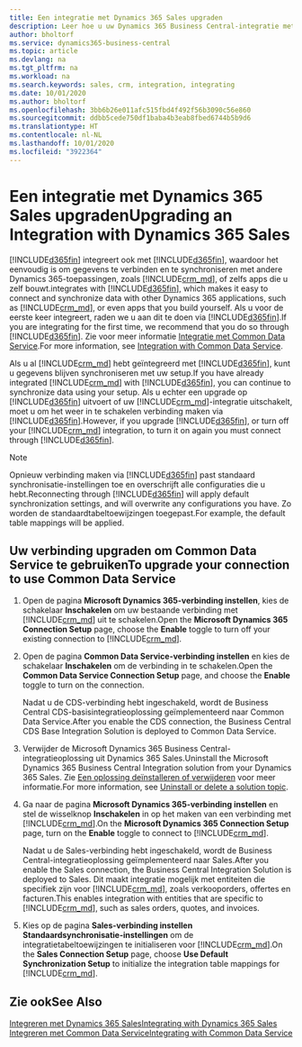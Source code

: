 ```yaml
---
title: Een integratie met Dynamics 365 Sales upgraden
description: Leer hoe u uw Dynamics 365 Business Central-integratie met Dynamics 365 Sales naar de nieuwste versie overzet.
author: bholtorf
ms.service: dynamics365-business-central
ms.topic: article
ms.devlang: na
ms.tgt_pltfrm: na
ms.workload: na
ms.search.keywords: sales, crm, integration, integrating
ms.date: 10/01/2020
ms.author: bholtorf
ms.openlocfilehash: 3bb6b26e011afc515fbd4f492f56b3090c56e860
ms.sourcegitcommit: ddbb5cede750df1baba4b3eab8fbed6744b5b9d6
ms.translationtype: HT
ms.contentlocale: nl-NL
ms.lasthandoff: 10/01/2020
ms.locfileid: "3922364"
---
```

# <a name="upgrading-an-integration-with-dynamics-365-sales"></a><span data-ttu-id="b8aff-103">Een integratie met Dynamics 365 Sales upgraden</span><span class="sxs-lookup"><span data-stu-id="b8aff-103">Upgrading an Integration with Dynamics 365 Sales</span></span>
[!INCLUDE[d365fin](includes/d365fin_md.md)] <span data-ttu-id="b8aff-104">integreert ook met [!INCLUDE[d365fin](includes/cds_long_md.md)], waardoor het eenvoudig is om gegevens te verbinden en te synchroniseren met andere Dynamics 365-toepassingen, zoals [!INCLUDE[crm_md](includes/crm_md.md)], of zelfs apps die u zelf bouwt.</span><span class="sxs-lookup"><span data-stu-id="b8aff-104">integrates with [!INCLUDE[d365fin](includes/cds_long_md.md)], which makes it easy to connect and synchronize data with other Dynamics 365 applications, such as [!INCLUDE[crm_md](includes/crm_md.md)], or even apps that you build yourself.</span></span> <span data-ttu-id="b8aff-105">Als u voor de eerste keer integreert, raden we u aan dit te doen via [!INCLUDE[d365fin](includes/cds_long_md.md)].</span><span class="sxs-lookup"><span data-stu-id="b8aff-105">If you are integrating for the first time, we recommend that you do so through [!INCLUDE[d365fin](includes/cds_long_md.md)].</span></span> <span data-ttu-id="b8aff-106">Zie voor meer informatie [Integratie met Common Data Service](admin-common-data-service.md).</span><span class="sxs-lookup"><span data-stu-id="b8aff-106">For more information, see [Integration with Common Data Service](admin-common-data-service.md).</span></span>

<span data-ttu-id="b8aff-107">Als u al [!INCLUDE[crm_md](includes/crm_md.md)] hebt geïntegreerd met [!INCLUDE[d365fin](includes/d365fin_md.md)], kunt u gegevens blijven synchroniseren met uw setup.</span><span class="sxs-lookup"><span data-stu-id="b8aff-107">If you have already integrated [!INCLUDE[crm_md](includes/crm_md.md)] with [!INCLUDE[d365fin](includes/d365fin_md.md)], you can continue to synchronize data using your setup.</span></span> <span data-ttu-id="b8aff-108">Als u echter een upgrade op [!INCLUDE[d365fin](includes/d365fin_md.md)] uitvoert of uw [!INCLUDE[crm_md](includes/crm_md.md)]-integratie uitschakelt, moet u om het weer in te schakelen verbinding maken via [!INCLUDE[d365fin](includes/cds_long_md.md)].</span><span class="sxs-lookup"><span data-stu-id="b8aff-108">However, if you upgrade [!INCLUDE[d365fin](includes/d365fin_md.md)], or turn off your [!INCLUDE[crm_md](includes/crm_md.md)] integration, to turn it on again you must connect through [!INCLUDE[d365fin](includes/cds_long_md.md)].</span></span> 

> [!NOTE]
> <span data-ttu-id="b8aff-109">Opnieuw verbinding maken via [!INCLUDE[d365fin](includes/cds_long_md.md)] past standaard synchronisatie-instellingen toe en overschrijft alle configuraties die u hebt.</span><span class="sxs-lookup"><span data-stu-id="b8aff-109">Reconnecting through [!INCLUDE[d365fin](includes/cds_long_md.md)] will apply default synchronization settings, and will overwrite any configurations you have.</span></span> <span data-ttu-id="b8aff-110">Zo worden de standaardtabeltoewijzingen toegepast.</span><span class="sxs-lookup"><span data-stu-id="b8aff-110">For example, the default table mappings will be applied.</span></span>

## <a name="to-upgrade-your-connection-to-use-common-data-service"></a><span data-ttu-id="b8aff-111">Uw verbinding upgraden om Common Data Service te gebruiken</span><span class="sxs-lookup"><span data-stu-id="b8aff-111">To upgrade your connection to use Common Data Service</span></span>
1. <span data-ttu-id="b8aff-112">Open de pagina **Microsoft Dynamics 365-verbinding instellen**, kies de schakelaar **Inschakelen** om uw bestaande verbinding met [!INCLUDE[crm_md](includes/crm_md.md)] uit te schakelen.</span><span class="sxs-lookup"><span data-stu-id="b8aff-112">Open the **Microsoft Dynamics 365 Connection Setup** page, choose the **Enable** toggle to turn off your existing connection to [!INCLUDE[crm_md](includes/crm_md.md)].</span></span>
2. <span data-ttu-id="b8aff-113">Open de pagina **Common Data Service-verbinding instellen** en kies de schakelaar **Inschakelen** om de verbinding in te schakelen.</span><span class="sxs-lookup"><span data-stu-id="b8aff-113">Open the **Common Data Service Connection Setup** page, and choose the **Enable** toggle to turn on the connection.</span></span>
  
   <span data-ttu-id="b8aff-114">Nadat u de CDS-verbinding hebt ingeschakeld, wordt de Business Central CDS-basisintegratieoplossing geïmplementeerd naar Common Data Service.</span><span class="sxs-lookup"><span data-stu-id="b8aff-114">After you enable the CDS connection, the Business Central CDS Base Integration Solution is deployed to Common Data Service.</span></span>
3. <span data-ttu-id="b8aff-115">Verwijder de Microsoft Dynamics 365 Business Central-integratieoplossing uit Dynamics 365 Sales.</span><span class="sxs-lookup"><span data-stu-id="b8aff-115">Uninstall the Microsoft Dynamics 365 Business Central Integration solution from your Dynamics 365 Sales.</span></span> <span data-ttu-id="b8aff-116">Zie [Een oplossing deïnstalleren of verwijderen](/powerapps/developer/common-data-service/uninstall-delete-solution) voor meer informatie.</span><span class="sxs-lookup"><span data-stu-id="b8aff-116">For more information, see [Uninstall or delete a solution topic](/powerapps/developer/common-data-service/uninstall-delete-solution).</span></span> 

4. <span data-ttu-id="b8aff-117">Ga naar de pagina **Microsoft Dynamics 365-verbinding instellen** en stel de wisselknop **Inschakelen** in op het maken van een verbinding met [!INCLUDE[crm_md](includes/crm_md.md)].</span><span class="sxs-lookup"><span data-stu-id="b8aff-117">On the **Microsoft Dynamics 365 Connection Setup** page, turn on the **Enable** toggle to connect to [!INCLUDE[crm_md](includes/crm_md.md)].</span></span>
  
   <span data-ttu-id="b8aff-118">Nadat u de Sales-verbinding hebt ingeschakeld, wordt de Business Central-integratieoplossing geïmplementeerd naar Sales.</span><span class="sxs-lookup"><span data-stu-id="b8aff-118">After you enable the Sales connection, the Business Central Integration Solution is deployed to Sales.</span></span> <span data-ttu-id="b8aff-119">Dit maakt integratie mogelijk met entiteiten die specifiek zijn voor [!INCLUDE[crm_md](includes/crm_md.md)], zoals verkooporders, offertes en facturen.</span><span class="sxs-lookup"><span data-stu-id="b8aff-119">This enables integration with entities that are specific to [!INCLUDE[crm_md](includes/crm_md.md)], such as sales orders, quotes, and invoices.</span></span>
5. <span data-ttu-id="b8aff-120">Kies op de pagina **Sales-verbinding instellen** **Standaardsynchronisatie-instellingen** om de integratietabeltoewijzingen te initialiseren voor [!INCLUDE[crm_md](includes/crm_md.md)].</span><span class="sxs-lookup"><span data-stu-id="b8aff-120">On the **Sales Connection Setup** page, choose **Use Default Synchronization Setup** to initialize the integration table mappings for [!INCLUDE[crm_md](includes/crm_md.md)].</span></span>

## <a name="see-also"></a><span data-ttu-id="b8aff-121">Zie ook</span><span class="sxs-lookup"><span data-stu-id="b8aff-121">See Also</span></span>
[<span data-ttu-id="b8aff-122">Integreren met Dynamics 365 Sales</span><span class="sxs-lookup"><span data-stu-id="b8aff-122">Integrating with Dynamics 365 Sales</span></span>](admin-prepare-dynamics-365-for-sales-for-integration.md)  
[<span data-ttu-id="b8aff-123">Integreren met Common Data Service</span><span class="sxs-lookup"><span data-stu-id="b8aff-123">Integrating with Common Data Service</span></span>](admin-common-data-service.md)
